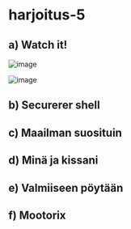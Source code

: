 # harjoitus-5



## a) Watch it!



![image](https://user-images.githubusercontent.com/93308960/144071728-90eedbe0-ef93-4d5e-ad54-d367141e862a.png)







![image](https://user-images.githubusercontent.com/93308960/144066164-1504faf5-8d5f-4b1f-a321-ef6f22bec405.png)

## b) Securerer shell




## c) Maailman suosituin





## d) Minä ja kissani



## e) Valmiiseen pöytään




## f) Mootorix
